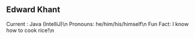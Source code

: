 Edward Khant
------------
Current : Java (IntelliJ)\n
Pronouns: he/him/his/himself\n
Fun Fact: I know how to cook rice!\n
